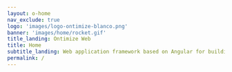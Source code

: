 ```yaml
---
layout: o-home
nav_exclude: true
logo: 'images/logo-ontimize-blanco.png'
banner: 'images/home/rocket.gif'
title_landing: Ontimize Web
title: Home
subtitle_landing: Web application framework based on Angular for building business software.
permalink: /
---
```

